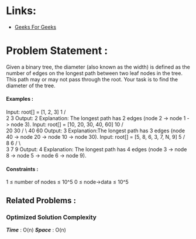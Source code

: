 # Links:

- [Geeks For Geeks](https://www.geeksforgeeks.org/problems/diameter-of-binary-tree/1)

# Problem Statement :

Given a binary tree, the diameter (also known as the width) is defined as the number of edges on the longest path between two leaf nodes in the tree. This path may or may not pass through the root. Your task is to find the diameter of the tree.

#### Examples :

Input: root[] = [1, 2, 3]
       1
     /  \
    2    3
Output: 2
Explanation: The longest path has 2 edges (node 2 -> node 1 -> node 3).
Input: root[] = [10, 20, 30, 40, 60]
         10
        /   \
      20    30
    /   \ 
   40   60
Output: 3
Explanation:The longest path has 3 edges (node 40 -> node 20 -> node 10 -> node 30).
Input: root[] = [5, 8, 6, 3, 7, N, 9]
           5
         /   \
       8      6
      / \      \
     3   7      9
Output: 4
Explanation: The longest path has 4 edges (node 3 -> node 8 -> node 5 -> node 6 -> node 9).

#### Constraints :

1 ≤ number of nodes ≤ 10^5
0 ≤ node->data ≤ 10^5



## Related Problems :


### Optimized Solution Complexity

**_Time_** : O(n)
**_Space_** : O(n)